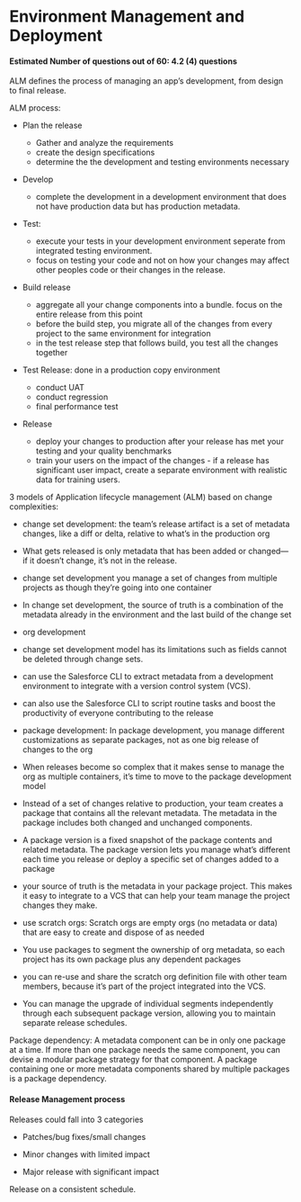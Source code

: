 # Environment Management and Deployment
#### Estimated Number of questions out of 60: 4.2 (4) questions

ALM defines the process of managing an app’s development, from design to final release.

ALM process:
* Plan the release
  * Gather and analyze the requirements
  * create the design specifications
  * determine the the development and testing environments necessary

* Develop
  * complete the development in a development environment that does not have production data but has production metadata.

* Test:
  * execute your tests in your development environment seperate from integrated testing environment.
  * focus on testing your code and not on how your changes may affect other peoples code or their changes in the release. 

* Build release
  * aggregate all your change components into a bundle. focus on the entire release from this point
  * before the build step, you migrate all of the changes from every project to the same environment for integration
  * in the test release step that follows build, you test all the changes together

* Test Release: done in a production copy environment  
  * conduct UAT
  * conduct regression
  * final performance test

* Release
  * deploy your changes to production after your release has met your testing and your quality benchmarks
  * train your users on the impact of the changes - if a release has significant user impact, create a separate environment with realistic data for training users.

3 models of Application lifecycle management (ALM) based on change complexities:

* change set development: the team’s release artifact is a set of metadata changes, like a diff or delta, relative to what’s in the production org 
 * What gets released is only metadata that has been added or changed—if it doesn’t change, it’s not in the release.
 * change set development you manage a set of changes from multiple projects as though they’re going into one container
 * In change set development, the source of truth is a combination of the metadata already in the environment and the last build of the change set


* org development
 * change set development model has its limitations such as fields cannot be deleted through change sets.
 * can use the Salesforce CLI to extract metadata from a development environment to integrate with a version control system (VCS).
 * can also use the Salesforce CLI to script routine tasks and boost the productivity of everyone contributing to the release

* package development: In package development, you manage different customizations as separate packages, not as one big release of changes to the org
 
 * When releases become so complex that it makes sense to manage the org as multiple containers, it’s time to move to the package development model
 * Instead of a set of changes relative to production, your team creates a package that contains all the relevant metadata. The metadata in the package includes both changed and unchanged components.
 * A package version is a fixed snapshot of the package contents and related metadata. The package version lets you manage what’s different each time you release or deploy a specific set of changes added to a package
 * your source of truth is the metadata in your package project. This makes it easy to integrate to a VCS that can help your team manage the project changes they make.
 * use scratch orgs: Scratch orgs are empty orgs (no metadata or data) that are easy to create and dispose of as needed
 * You use packages to segment the ownership of org metadata, so each project has its own package plus any dependent packages
 * you can re-use and share the scratch org definition file with other team members, because it’s part of the project integrated into the VCS.
 * You can manage the upgrade of individual segments independently through each subsequent package version, allowing you to maintain separate release schedules.


Package dependency: A metadata component can be in only one package at a time. If more than one package needs the same component, you can devise a modular package strategy for that component. A package containing one or more metadata components shared by multiple packages is a package dependency.




#### Release Management process
Releases could fall into 3 categories
* Patches/bug fixes/small changes

* Minor changes with limited impact

* Major release with significant impact

Release on a consistent schedule.


